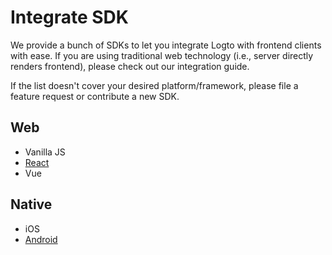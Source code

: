 # Integrate SDK

We provide a bunch of SDKs to let you integrate Logto with frontend clients with ease. If you are using traditional web technology (i.e., server directly renders frontend), please check out our integration guide.

If the list doesn't cover your desired platform/framework, please file a feature request or contribute a new SDK.

## Web

- Vanilla JS
- [React](./react)
- Vue

## Native

- iOS
- [Android](./android)
